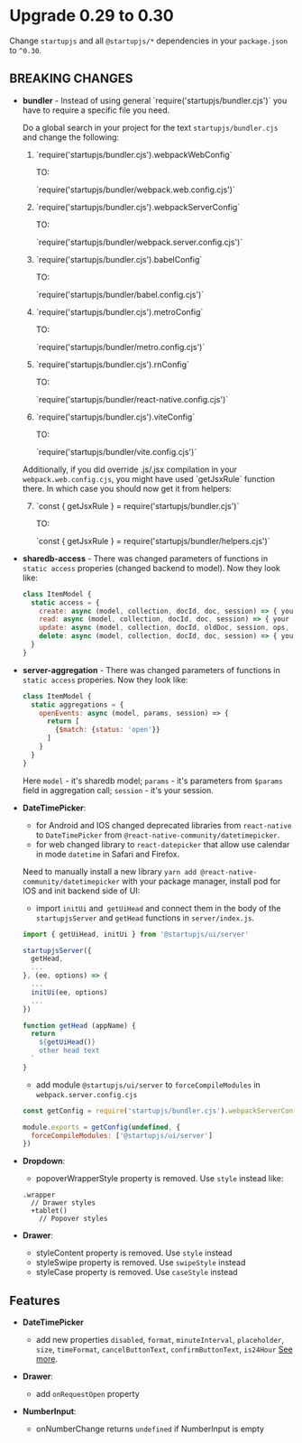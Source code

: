 # Upgrade 0.29 to 0.30

Change `startupjs` and all `@startupjs/*` dependencies in your `package.json` to `^0.30`.

## BREAKING CHANGES

- **bundler** - Instead of using general \`require('startupjs/bundler.cjs')\` you have to require
a specific file you need.

  Do a global search in your project for the text `startupjs/bundler.cjs` and change the following:

  1. \`require('startupjs/bundler.cjs').webpackWebConfig\`

     TO:

     \`require('startupjs/bundler/webpack.web.config.cjs')\`

  2. \`require('startupjs/bundler.cjs').webpackServerConfig\`

     TO:

     \`require('startupjs/bundler/webpack.server.config.cjs')\`

  3. \`require('startupjs/bundler.cjs').babelConfig\`

     TO:

     \`require('startupjs/bundler/babel.config.cjs')\`

  4. \`require('startupjs/bundler.cjs').metroConfig\`

     TO:

     \`require('startupjs/bundler/metro.config.cjs')\`

  5. \`require('startupjs/bundler.cjs').rnConfig\`

     TO:

     \`require('startupjs/bundler/react-native.config.cjs')\`

  6. \`require('startupjs/bundler.cjs').viteConfig\`

     TO:

     \`require('startupjs/bundler/vite.config.cjs')\`

  Additionally, if you did override .js/.jsx compilation in your `webpack.web.config.cjs`, you
  might have used \`getJsxRule\` function there. In which case you should now get it from helpers:

  7. \`const { getJsxRule } = require('startupjs/bundler.cjs')\`

     TO:

     \`const { getJsxRule } = require('startupjs/bundler/helpers.cjs')\`


- **sharedb-access** - There was changed parameters of functions in `static access` properies (changed backend to model). Now they look like:

  ```js
  class ItemModel {
    static access = {
      create: async (model, collection, docId, doc, session) => { your code }
      read: async (model, collection, docId, doc, session) => { your code },
      update: async (model, collection, docId, oldDoc, session, ops, newDoc) => { your code },
      delete: async (model, collection, docId, doc, session) => { your code }
    }
  }
  ```

- **server-aggregation** - There was changed parameters of functions in `static access` properies. Now they look like:
  ```js
  class ItemModel {
    static aggregations = {
      openEvents: async (model, params, session) => {
        return [
          {$match: {status: 'open'}}
        ]
      }
    }
  }
  ```
  Here `model` - it's sharedb model; `params` - it's parameters from `$params` field in aggregation call; `session` - it's your session.

- **DateTimePicker**:
  - for Android and IOS changed deprecated libraries from `react-native` to `DateTimePicker` from `@react-native-community/datetimepicker`.
  - for web changed library to `react-datepicker` that allow use calendar in mode `datetime` in Safari and Firefox.

  Need to manually install a new library `yarn add @react-native-community/datetimepicker` with your package manager, install pod for IOS and init backend side of UI:

    - import `initUi` and` getUiHead` and connect them in the body of the `startupjsServer` and `getHead` functions in `server/index.js`.

    ```js
    import { getUiHead, initUi } from '@startupjs/ui/server'

    startupjsServer({
      getHead,
      ...
    }, (ee, options) => {
      ...
      initUi(ee, options)
      ...
    })

    function getHead (appName) {
      return `
        ${getUiHead()}
        other head text
      `
    }
    ```

    - add module `@startupjs/ui/server` to `forceCompileModules` in `webpack.server.config.cjs`

    ```js
    const getConfig = require('startupjs/bundler.cjs').webpackServerConfig

    module.exports = getConfig(undefined, {
      forceCompileModules: ['@startupjs/ui/server']
    })
    ```

- **Dropdown**:
  - popoverWrapperStyle property is removed. Use `style` instead like:

  ```styl
  .wrapper
    // Drawer styles
    +tablet()
      // Popover styles
  ```

- **Drawer**:
  - styleContent property is removed. Use `style` instead
  - styleSwipe property is removed. Use `swipeStyle` instead
  - styleCase property is removed. Use `caseStyle` instead

## Features

- **DateTimePicker**
  - add new properties `disabled`, `format`, `minuteInterval`, `placeholder`, `size`, `timeFormat`, `cancelButtonText`, `confirmButtonText`, `is24Hour` [See more](/docs/forms/DateTimePicker).

- **Drawer**:
  - add `onRequestOpen` property

- **NumberInput**:
  - onNumberChange returns `undefined` if NumberInput is empty
